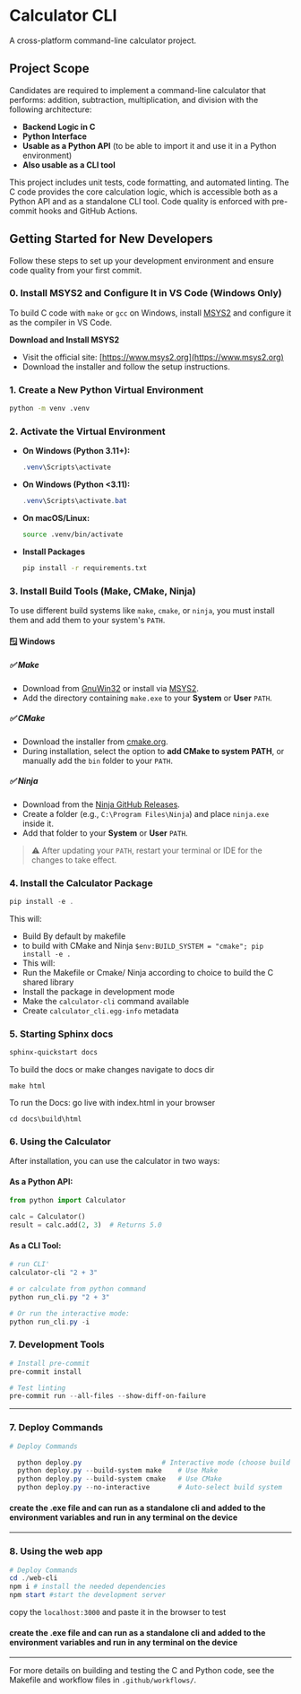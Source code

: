 # Calculator CLI

A cross-platform command-line calculator project.

## Project Scope

Candidates are required to implement a command-line calculator that performs: addition, subtraction, multiplication, and division with the following architecture:

- **Backend Logic in C**
- **Python Interface**
- **Usable as a Python API** (to be able to import it and use it in a Python environment)
- **Also usable as a CLI tool**

This project includes unit tests, code formatting, and automated linting. The C code provides the core calculation logic, which is accessible both as a Python API and as a standalone CLI tool. Code quality is enforced with pre-commit hooks and GitHub Actions.

## Getting Started for New Developers

Follow these steps to set up your development environment and ensure code quality from your first commit.

### 0. Install MSYS2 and Configure It in VS Code (Windows Only)

To build C code with `make` or `gcc` on Windows, install [MSYS2](https://www.msys2.org/) and configure it as the compiler in VS Code.

  **Download and Install MSYS2**  
   - Visit the official site: [https://www.msys2.org](https://www.msys2.org)  
   - Download the installer and follow the setup instructions.
     

### 1. Create a New Python Virtual Environment

```sh
python -m venv .venv
```

### 2. Activate the Virtual Environment

- **On Windows (Python 3.11+):**
  ```powershell
  .venv\Scripts\activate
  ```
- **On Windows (Python <3.11):**
  ```powershell
  .venv\Scripts\activate.bat
  ```
- **On macOS/Linux:**
  ```bash
  source .venv/bin/activate
  ```
- **Install Packages**
  ```bash
  pip install -r requirements.txt
  ```

### 3. Install Build Tools (Make, CMake, Ninja)

To use different build systems like `make`, `cmake`, or `ninja`, you must install them and add them to your system's `PATH`.

#### 🪟 Windows

##### ✅ Make
- Download from [GnuWin32](http://gnuwin32.sourceforge.net/packages/make.htm) or install via [MSYS2](https://www.msys2.org/).
- Add the directory containing `make.exe` to your **System** or **User** `PATH`.

##### ✅ CMake
- Download the installer from [cmake.org](https://cmake.org/download/).
- During installation, select the option to **add CMake to system PATH**, or manually add the `bin` folder to your `PATH`.

##### ✅ Ninja
- Download from the [Ninja GitHub Releases](https://github.com/ninja-build/ninja/releases).
- Create a folder (e.g., `C:\Program Files\Ninja`) and place `ninja.exe` inside it.
- Add that folder to your **System** or **User** `PATH`.

> ⚠️ After updating your `PATH`, restart your terminal or IDE for the changes to take effect.

### 4. Install the Calculator Package

```powershell
pip install -e .
```

This will:
- Build By default by makefile
- to build with CMake and Ninja `$env:BUILD_SYSTEM = "cmake"; pip install -e .`
- This will:
- Run the Makefile or Cmake/ Ninja according to choice to build the C shared library
- Install the package in development mode
- Make the `calculator-cli` command available
- Create `calculator_cli.egg-info` metadata

### 5. Starting Sphinx docs

```powershell
sphinx-quickstart docs
````
To build the docs or make changes
navigate to docs dir
```
make html
```
To run the Docs:
  go live with index.html in your browser
```
cd docs\build\html
```


### 6. Using the Calculator

After installation, you can use the calculator in two ways:

#### As a Python API:
```python
from python import Calculator

calc = Calculator()
result = calc.add(2, 3)  # Returns 5.0
```

#### As a CLI Tool:
```powershell
# run CLI'
calculator-cli "2 + 3"

# or calculate from python command
python run_cli.py "2 + 3"

# Or run the interactive mode:
python run_cli.py -i
```

### 7. Development Tools

```powershell
# Install pre-commit
pre-commit install

# Test linting
pre-commit run --all-files --show-diff-on-failure
```

---


### 7. Deploy Commands

```powershell
# Deploy Commands

  python deploy.py                    # Interactive mode (choose build system)
  python deploy.py --build-system make    # Use Make
  python deploy.py --build-system cmake   # Use CMake
  python deploy.py --no-interactive       # Auto-select build system
```
#### create the .exe file and can run as a standalone cli and added to the environment variables and run in any terminal on the device
---


### 8. Using the web app

```powershell
# Deploy Commands
cd ./web-cli
npm i # install the needed dependencies
npm start #start the development server
```
copy the `localhost:3000` and paste it in the browser to test
#### create the .exe file and can run as a standalone cli and added to the environment variables and run in any terminal on the device
---

For more details on building and testing the C and Python code, see the Makefile and workflow files in `.github/workflows/`.

